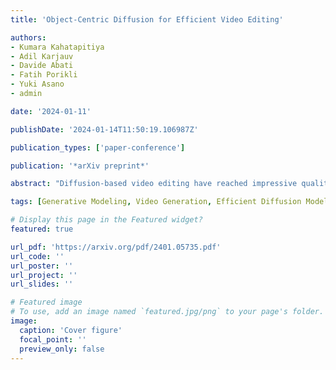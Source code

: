 ```yaml
---
title: 'Object-Centric Diffusion for Efficient Video Editing'

authors:
- Kumara Kahatapitiya
- Adil Karjauv
- Davide Abati
- Fatih Porikli
- Yuki Asano
- admin

date: '2024-01-11'

publishDate: '2024-01-14T11:50:19.106987Z'

publication_types: ['paper-conference']

publication: '*arXiv preprint*'

abstract: "Diffusion-based video editing have reached impressive quality and can transform either the global style, local structure, and attributes of given video inputs, following textual edit prompts. However, such solutions typically incur heavy memory and computational costs to generate temporally-coherent frames, either in the form of diffusion inversion and/or cross-frame attention. In this paper, we conduct an analysis of such inefficiencies, and suggest simple yet effective modifications that allow significant speed-ups whilst maintaining quality. Moreover, we introduce Object-Centric Diffusion, coined as OCD, to further reduce latency by allocating computations more towards foreground edited regions that are arguably more important for perceptual quality. We achieve this by two novel proposals: i) Object-Centric Sampling, decoupling the diffusion steps spent on salient regions or background, allocating most of the model capacity to the former, and ii) Object-Centric 3D Token Merging, which reduces cost of cross-frame attention by fusing redundant tokens in unimportant background regions. Both techniques are readily applicable to a given video editing model without retraining, and can drastically reduce its memory and computational cost. We evaluate our proposals on inversion-based and control-signal-based editing pipelines, and show a latency reduction up to 10x for a comparable synthesis quality."

tags: [Generative Modeling, Video Generation, Efficient Diffusion Model]

# Display this page in the Featured widget?
featured: true

url_pdf: 'https://arxiv.org/pdf/2401.05735.pdf'
url_code: ''
url_poster: ''
url_project: ''
url_slides: ''

# Featured image
# To use, add an image named `featured.jpg/png` to your page's folder.
image:
  caption: 'Cover figure'
  focal_point: ''
  preview_only: false
---
```

